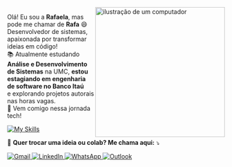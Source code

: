 <img src="https://raw.githubusercontent.com/MicaelliMedeiros/micaellimedeiros/master/image/computer-illustration.png" alt="ilustração de um computador" min-width="300px" max-width="300px" width="300px" align="right" />

<p align="left"> 
  Olá! Eu sou a <strong>Rafaela</strong>, mas pode me chamar de <strong>Rafa</strong> 😄<br>
  Desenvolvedor de sistemas, apaixonada por transformar ideias em código!<br>
  📚 Atualmente estudando <strong>Análise e Desenvolvimento de Sistemas</strong> na UMC, <strong>estou estagiando em engenharia de software no Banco Itaú</strong> <br> e explorando projetos autorais nas horas vagas.<br>
  🚀 Vem comigo nessa jornada tech!
</p>

[![My Skills](https://skillicons.dev/icons?i=py,js,ts,react,nextjs,cs,dotnet,php,mysql,tailwind)](https://skillicons.dev)
<p align="left">
  💌 <strong>Quer trocar uma ideia ou colab? Me chama aqui:</strong> ⤵️
</p>

<p align="left">
  <a href="mailto:rafaela.campelo06@gmail.com" title="Gmail">
    <img src="https://img.shields.io/badge/-Gmail-FF0000?style=flat-square&labelColor=FF0000&logo=gmail&logoColor=white" alt="Gmail"/>
  </a>
  <a href="https://www.linkedin.com/in/rafaela-campelo-7a6008303/" title="LinkedIn">
    <img src="https://img.shields.io/badge/-Linkedin-0e76a8?style=flat-square&logo=Linkedin&logoColor=white" alt="LinkedIn"/>
  </a>
  <a href="https://wa.me/5511951861263" title="WhatsApp">
    <img src="https://img.shields.io/badge/-WhatsApp-25d366?style=flat-square&labelColor=25d366&logo=whatsapp&logoColor=white" alt="WhatsApp"/>
  </a>
  <a href="mailto:rafaelaccdfranca@outlook.com" title="Outlook">
  <img src="https://img.shields.io/badge/-Outlook-0078D4?style=flat-square&labelColor=0078D4&logo=microsoft-outlook&logoColor=white" alt="Outlook"/>
</a>

</p>
